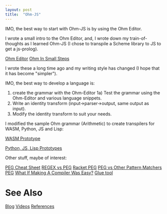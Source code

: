 ```yaml
---
layout: post
title:  "Ohm-JS"
---
```

IMO, the best way to start with Ohm-JS is by using the Ohm Editor.

I wrote a small intro to the Ohm Editor, and, I wrote down my train-of-thoughts as I learned Ohm-JS (I chose to transpile a Scheme library to JS to get a js-prolog).

[Ohm Editor](https://guitarvydas.github.io/2021/05/09/Ohm-Editor.html)
[Ohm In Small Steps](https://guitarvydas.github.io/2020/12/09/OhmInSmallSteps.html)

I wrote these a long time ago and my writing style has changed (I hope that it has become "simpler").

IMO, the best way to develop a language is:
1) create the grammar with the Ohm-Editor
1a) Test the grammar using the Ohm-Editor and various language snippets.
2) Write an identity transform (input->parser->output, same output as input).
3) Modify the identity transform to suit your needs.

I modified the sample Ohm grammar (Arithmetic) to create transpilers for WASM, Python, JS and Lisp:

[WASM Prototype](https://guitarvydas.github.io/2021/05/15/WASM-Arithmetic-Transpiler.html)

[Python, JS, Lisp Prototypes](https://guitarvydas.github.io/2021/05/11/Ohm-Arithmetic.html)


Other stuff, maybe of interest:

[PEG Cheat Sheet](https://guitarvydas.github.io/2021/04/02/PEG-Cheat-Sheet.html)
[REGEX vs PEG](https://guitarvydas.github.io/2021/03/24/REGEX-vs-PEG.html)
[Racket PEG](https://guitarvydas.github.io/2021/03/19/Racket-PEG.html)
[PEG vs Other Pattern Matchers](https://guitarvydas.github.io/2021/03/17/PEG-vs.-Other-Pattern-Matchers.html)
[PEG](https://guitarvydas.github.io/2020/12/27/PEG.html)
[What If Making A Compiler Was Easy?](https://guitarvydas.github.io/2021/04/26/What-If-Making-A-Compiler-Was-Easy.html)
[Glue tool](https://guitarvydas.github.io/2021/04/11/Glue-Tool.html)

# See Also

[Blog](https://guitarvydas.github.io)
[Videos](https://www.youtube.com/channel/UC2bdO9l84VWGlRdeNy5)
[References](https://guitarvydas.github.io/2021/01/14/References.html)

<script src="https://utteranc.es/client.js" 
        repo="guitarvydas/guitarvydas.github.io" 
        issue-term="pathname" 
        theme="github-light" 
        crossorigin="anonymous" 
        async> 
</script> 
